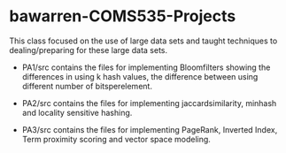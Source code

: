 # bawarren-COMS535-Projects

This class focused on the use of large data sets and taught techniques to dealing/preparing for these large data sets.

* PA1/src contains the files for implementing Bloomfilters showing the differences in using k hash values, the difference between using different number of bitsperelement.

* PA2/src contains the files for implementing jaccardsimilarity, minhash and locality sensitive hashing.

* PA3/src contains the files for implementing PageRank, Inverted Index, Term proximity scoring and vector space modeling.
